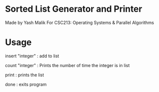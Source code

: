 # Sorted List Generator and Printer 

Made by Yash Malik
    For CSC213: Operating Systems & Parallel Algorithms

# Usage

insert "integer" : add to list

count "integer" : Prints the number of time the integer is in list

print : prints the list

done : exits program